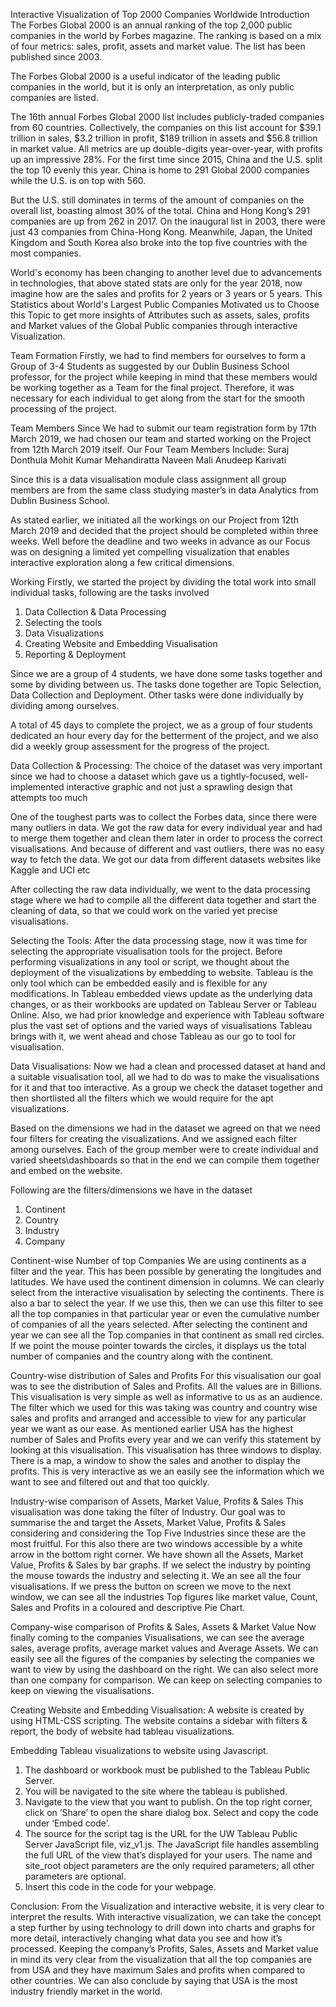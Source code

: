 Interactive Visualization of Top 2000 Companies Worldwide
Introduction
The Forbes Global 2000 is an annual ranking of the top 2,000 public companies in the world by Forbes magazine. The ranking is based on a mix of four metrics: sales, profit, assets and market value. The list has been published since 2003.

The Forbes Global 2000 is a useful indicator of the leading public companies in the world, but it is only an interpretation, as only public companies are listed.

The 16th annual Forbes Global 2000 list includes publicly-traded companies from 60 countries. Collectively, the companies on this list account for $39.1 trillion in sales, $3.2 trillion in profit, $189 trillion in assets and $56.8 trillion in market value. All metrics are up double-digits year-over-year, with profits up an impressive 28%. For the first time since 2015, China and the U.S. split the top 10 evenly this year. China is home to 291 Global 2000 companies while the U.S. is on top with 560.

But the U.S. still dominates in terms of the amount of companies on the overall list, boasting almost 30% of the total. China and Hong Kong’s 291 companies are up from 262 in 2017. On the inaugural list in 2003, there were just 43 companies from China-Hong Kong. Meanwhile, Japan, the United Kingdom and South Korea also broke into the top five countries with the most companies.

World's economy has been changing to another level due to advancements in technologies, that above stated stats are only for the year 2018, now imagine how are the sales and profits for 2 years or 3 years or 5 years. This Statistics about World's Largest Public Companies Motivated us to Choose this Topic to get more insights of Attributes such as assets, sales, profits and Market values of the Global Public companies through interactive Visualization.

Team Formation
Firstly, we had to find members for ourselves to form a Group of 3-4 Students as suggested by our Dublin Business School professor, for the project while keeping in mind that these members would be working together as a Team for the final project. Therefore, it was necessary for each individual to get along from the start for the smooth processing of the project.

Team Members
Since We had to submit our team registration form by 17th March 2019, we had chosen our team and started working on the Project from 12th March 2019 itself.
Our Four Team Members Include:
Suraj Donthula 
Mohit Kumar Mehandiratta
Naveen Mali
Anudeep Karivati

Since this is a data visualisation module class assignment all group members are from the same class studying master’s in data Analytics from Dublin Business School.

As stated earlier, we initiated all the workings on our Project from 12th March 2019 and decided that the project should be completed within three weeks. Well before the deadline and two weeks in advance as our Focus was on designing a limited yet compelling visualization that enables interactive exploration along a few critical dimensions.

Working
Firstly, we started the project by dividing the total work into small individual tasks, following are the tasks involved
1. Data Collection & Data Processing
2. Selecting the tools
3. Data Visualizations
4. Creating Website and Embedding Visualisation
5. Reporting & Deployment

Since we are a group of 4 students, we have done some tasks together and some by dividing between us. The tasks done together are Topic Selection, Data Collection and Deployment. Other tasks were done individually by dividing among ourselves.

A total of 45 days to complete the project, we as a group of four students dedicated an hour every day for the betterment of the project, and we also did a weekly group assessment for the progress of the project.

Data Collection & Processing:
The choice of the dataset was very important since we had to choose a dataset which gave us a tightly-focused, well-implemented interactive graphic and not just a sprawling design that attempts too much

One of the toughest parts was to collect the Forbes data, since there were many outliers in data. We got the raw data for every individual year and had to merge them together and clean them later in order to process the correct visualisations. And because of different and vast outliers, there was no easy way to fetch the data. We got our data from different datasets websites like Kaggle and UCI etc

After collecting the raw data individually, we went to the data processing stage where we had to compile all the different data together and start the cleaning of data, so that we could work on the varied yet precise visualisations.

Selecting the Tools:
After the data processing stage, now it was time for selecting the appropriate visualisation tools for the project. Before performing visualizations in any tool or script, we thought about the deployment of the visualizations by embedding to website. Tableau is the only tool which can be embedded easily and is flexible for any modifications. In Tableau embedded views update as the underlying data changes, or as their workbooks are updated on Tableau Server or Tableau Online. Also, we had prior knowledge and experience with Tableau software plus the vast set of options and the varied ways of visualisations Tableau brings with it, we went ahead and chose Tableau as our go to tool for visualisation.

Data Visualisations:
Now we had a clean and processed dataset at hand and a suitable visualisation tool, all we had to do was to make the visualisations for it and that too interactive. As a group we check the dataset together and then shortlisted all the filters which we would require for the apt visualizations.

Based on the dimensions we had in the dataset we agreed on that we need four filters for creating the visualizations. And we assigned each filter among ourselves. Each of the group member were to create individual and varied sheets\dashboards so that in the end we can compile them together and embed on the website.

Following are the filters/dimensions we have in the dataset
1.	Continent
2.	Country
3.	Industry
4.	Company

Continent-wise Number of top Companies
We are using continents as a filter and the year. This has been possible by generating the longitudes and latitudes. We have used the continent dimension in columns. We can clearly select from the interactive visualisation by selecting the continents. There is also a bar to select the year. If we use this, then we can use this filter to see all the top companies in that particular year or even the cumulative number of companies of all the years selected. After selecting the continent and year we can see all the Top companies in that continent as small red circles. If we point the mouse pointer towards the circles, it displays us the total number of companies and the country along with the continent.

Country-wise distribution of Sales and Profits
For this visualisation our goal was to see the distribution of Sales and Profits. All the values are in Billions. This visualisation is very simple as well as informative to us as an audience. The filter which we used for this was taking was country and country wise sales and profits and arranged and accessible to view for any particular year we want as our ease. As mentioned earlier USA has the highest number of Sales and Profits every year and we can verify this statement by looking at this visualisation. This visualisation has three windows to display. There is a map, a window to show the sales and another to display the profits. This is very interactive as we an easily see the information which we want to see and filtered out and that too quickly.

Industry-wise comparison of Assets, Market Value, Profits & Sales
This visualisation was done taking the filter of Industry. Our goal was to summarise the and target the Assets, Market Value, Profits & Sales considering and considering the Top Five Industries since these are the most fruitful. For this also there are two windows accessible by a white arrow in the bottom right corner. We have shown all the Assets, Market Value, Profits & Sales by bar graphs. If we select the industry by pointing the mouse towards the industry and selecting it. We an see all the four visualisations. If we press the button on screen we move to the next window, we can see all the industries Top figures like market value, Count, Sales and Profits in a coloured and descriptive Pie Chart.

Company-wise comparison of Profits & Sales, Assets & Market Value
Now finally coming to the companies Visualisations, we can see the average sales, average profits, average market values and Average Assets. We can easily see all the figures of the companies by selecting the companies we want to view by using the dashboard on the right. We can also select more than one company for comparison. We can keep on selecting companies to keep on viewing the visualisations.



Creating Website and Embedding Visualisation:
A website is created by using HTML-CSS scripting. The website contains a sidebar with filters & report, the body of website had tableau visualizations.

Embedding Tableau visualizations to website using Javascript.
1.	The dashboard or workbook must be published to the Tableau Public Server. 
2.	You will be navigated to the site where the tableau is published.
3.	Navigate to the view that you want to publish. On the top right corner, click on ‘Share’ to open the share dialog box. Select and copy the code under ‘Embed code’.
4.	The source for the script tag is the URL for the UW Tableau Public Server JavaScript file, viz_v1.js. The JavaScript file handles assembling the full URL of the view that’s displayed for your users. The name and site_root object parameters are the only required parameters; all other parameters are optional.
5.	Insert this code in the code for your webpage.

Conclusion:
From the Visualization and interactive website, it is very clear to interpret the results. With interactive visualization, we can take the concept a step further by using technology to drill down into charts and graphs for more detail, interactively changing what data you see and how it’s processed. Keeping the company’s Profits, Sales, Assets and Market value in mind its very clear from the visualization that all the top companies are from USA and they have maximum Sales and profits when compared to other countries. We can also conclude by saying that USA is the most industry friendly market in the world.

